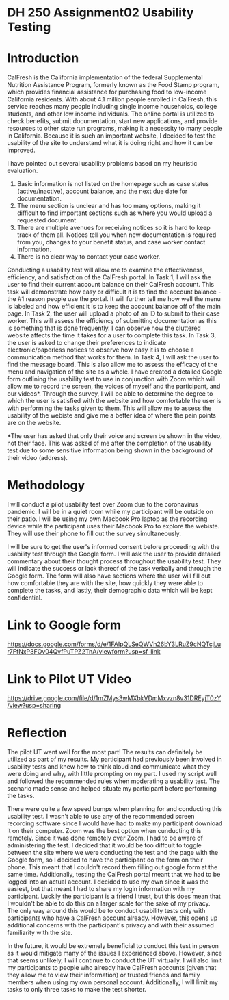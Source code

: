 # DH 250 Assignment02 Usability Testing

# Introduction

CalFresh is the California implementation of the federal Supplemental Nutrition Assistance Program, formerly known as the Food Stamp program, which provides financial assistance for purchasing food to low-income California residents. With about 4.1 million people enrolled in CalFresh, this service reaches many people including single income households, college students, and other low income individuals. The online portal is utilized to check benefits, submit documentation, start new applications, and provide resources to other state run programs, making it a necessity to many people in California. Because it is such an important website, I decided to test the usability of the site to understand what it is doing right and how it can be improved. 

I have pointed out several usability problems based on my heuristic evaluation. 

1) Basic information is not listed on the homepage such as case status (active/inactive), account balance, and the next due date for documentation.
2) The menu section is unclear and has too many options, making it difficult to find important sections such as where you would upload a requested document
3) There are multiple avenues for receiving notices so it is hard to keep track of them all. Notices tell you when new documentation is required from you, changes to your benefit status, and case worker contact information.
4) There is no clear way to contact your case worker.

Conducting a usability test will allow me to examine the effectiveness, efficiency, and satisfaction of the CalFresh portal. In Task 1, I will ask the user to find their current account balance on their CalFresh account. This task will demonstrate how easy or difficult it is to find the account balance - the #1 reason people use the portal. It will further tell me how well the menu is labeled and how efficient it is to keep the account balance off of the main page. In Task 2, the user will upload a photo of an ID to submit to their case worker. This will assess the efficiency of submitting documentation as this is something that is done frequently. I can observe how the cluttered website affects the time it takes for a user to complete this task. In Task 3, the user is asked to change their preferences to indicate electronic/paperless notices to observe how easy it is to choose a communication method that works for them. In Task 4, I will ask the user to find the message board. This is also allow me to assess the efficacy of the menu and navigation of the site as a whole. I have created a detailed Google form outlining the usability test to use in conjunction with Zoom which will allow me to record the screen, the voices of myself and the participant, and our videos*. Through the survey, I will be able to determine the degree to which the user is satisfied with the website and how comfortable the user is with performing the tasks given to them. This will allow me to assess the usability of the webiste and give me a better idea of where the pain points are on the website.  

*The user has asked that only their voice and screen be shown in the video, not their face. This was asked of me after the completion of the usability test due to some sensitive information being shown in the background of their video (address).  

# Methodology

I will conduct a pilot usability test over Zoom due to the coronavirus pandemic. I will be in a quiet room while my participant will be outside on their patio. I will be using my own Macbook Pro laptop as the recording device while the participant uses their Macbook Pro to explore the webiste. They will use their phone to fill out the survey simultaneously.

I will be sure to get the user's informed consent before proceeding with the usability test through the Google form. I will ask the user to provide detailed commentary about their thought process throughout the usability test. They will indicate the success or lack thereof of the task verbally and through the Google form. The form will also have sections where the user will fill out how comfortable they are with the site, how quickly they were able to complete the tasks, and  lastly, their demographic data which will be kept confidential.

# Link to Google form

https://docs.google.com/forms/d/e/1FAIpQLSeQWVh26bY3LRuZ9cNQTcjLur7FfNxP3FOv04QvfPuTPZ2TnA/viewform?usp=sf_link

# Link to Pilot UT Video

https://drive.google.com/file/d/1mZMys3wMXbkVDmMxvzn8v31DREyjT0zY/view?usp=sharing

# Reflection

The pilot UT went well for the most part! The results can definitely be utilized as part of my results. My participant had previously been involved in usability tests and knew how to think aloud and communicate what they were doing and why, with little prompting on my part. I used my script well and followed the recommended rules when moderating a usability test. The scenario made sense and helped situate my participant before performing the tasks.

There were quite a few speed bumps when planning for and conducting this usability test. I wasn't able to use any of the recommended screen recording software since I would have had to make my participant download it on their computer. Zoom was the best option when cunducting this remotely. Since it was done remotely over Zoom, I had to be aware of administering the test. I decided that it would be too diffcult to toggle between the site where we were conducting the test and the page with the Google form, so I decided to have the participant do the form on their phone. This meant that I couldn't record them filling out google form at the same time. Additionally, testing the CalFresh portal meant that we had to be logged into an actual account. I decided to use my own since it was the easiest, but that meant I had to share my login information with my participant. Luckily the participant is a friend I trust, but this does mean that I wouldn't be able to do this on a larger scale for the sake of my privacy. The only way around this would be to conduct usability tests only with participants who have a CalFresh account already. However, this opens up additional concerns with the participant's privacy and with their assumed familiarity with the site. 

In the future, it would be extremely beneficial to conduct this test in person as it would mitigate many of the issues I experienced above. However, since that seems unlikely, I will continue to conduct the UT virtually. I will also limit my participants to people who already have CalFresh accounts (given that they allow me to view their information) or trusted friends and family members when using my own personal account. Additionally, I will limit my tasks to only three tasks to make the test shorter. 
